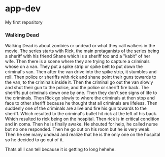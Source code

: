 # app-dev
My first repository

### Walking Dead
Walking Dead is about zombies or undead or what they call walkers in the movie. The series starts with Rick, the main protaganists of the series being a sheriff with his friend Shane which is a sheriff too and a "kabit" of her wife. Then there is a scene where they are trying to capture a criminals whose on a van. They put a spike strip or spike belt to put down the criminal's van. Then after the van drive into the spike strip, it stumbles and roll. Then police or sheriffs with rick and shane point their guns towards to the van, to the criminals inside it. Then the criminal go out the van slowly and shot their gun to the police, and the police or sheriff fire back. The sheriffs put criminals down one by one. Then they don't see signs of life to the criminals. Then Rick go slowly to where the criminals at then stop and face to other sheriff because he thought that all criminals are lifeless. Then suddenly one of the criminals are alive and fire his gun towards to the sheriff. Which resulted to the criminal's bullet hit rick at the left of his back. Which resulted to rick being on the hospital. Then rick is in critical condition and in coma. Then he is finally awake. He shouted for help, he called nurse but no one responded. Then he go out on his room but he is very weak. Then he see many undead and realize that he is the only one on the hospital so he decided to go out of it.

Thats all I can tell because it is getting to long hehehe.
